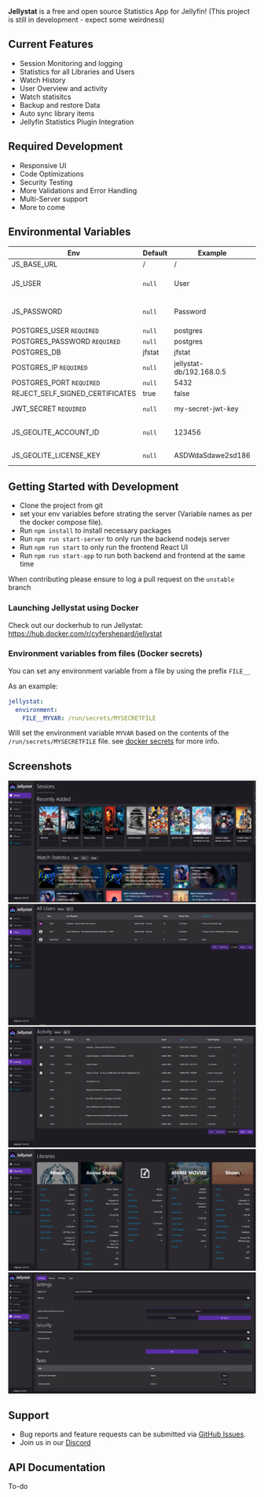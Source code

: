 <p align="center">

**Jellystat** is a free and open source Statistics App for Jellyfin! (This project is still in development - expect some weirdness)

## Current Features

- Session Monitoring and logging
- Statistics for all Libraries and Users
- Watch History
- User Overview and activity
- Watch statisitcs
- Backup and restore Data
- Auto sync library items
- Jellyfin Statistics Plugin Integration

## Required Development

- Responsive UI
- Code Optimizations
- Security Testing
- More Validations and Error Handling
- Multi-Server support
- More to come

## Environmental Variables

| Env                             | Default | Example                  | Description                                                                                                                              |
| ------------------------------- | ------- | ------------------------ | ---------------------------------------------------------------------------------------------------------------------------------------- |
| JS_BASE_URL                     | /       | /                        | Base url                                                                                                                                 |
| JS_USER                         | `null`  | User                     | Master Override User in case username or password used during setup is forgotten (Both `JS_USER` and `JS_PASSWORD` required to work)     |
| JS_PASSWORD                     | `null`  | Password                 | Master Override Password in case username or password used during setup is forgotten (Both `JS_USER` and `JS_PASSWORD` required to work) |
| POSTGRES_USER `REQUIRED`        | `null`  | postgres                 | Username that will be used in postgres database                                                                                          |
| POSTGRES_PASSWORD `REQUIRED`    | `null`  | postgres                 | Password that will be used in postgres database                                                                                          |
| POSTGRES_DB                     | jfstat  | jfstat                   | Name of postgres database                                                                                                                |
| POSTGRES_IP `REQUIRED`          | `null`  | jellystat-db/192.168.0.5 | Hostname/IP of postgres instance                                                                                                         |
| POSTGRES_PORT `REQUIRED`        | `null`  | 5432                     | Port Postgres is running on                                                                                                              |
| REJECT_SELF_SIGNED_CERTIFICATES | true    | false                    | Allow or deny self signed SSL certificates                                                                                               |
| JWT_SECRET `REQUIRED`           | `null`  | my-secret-jwt-key        | JWT Key to be used to encrypt JWT tokens for authentication                                                                              |
| JS_GEOLITE_ACCOUNT_ID           | `null`  | 123456                   | maxmind.com user id to be used for Geolocating IP Addresses (Can be found at https://www.maxmind.com/en/accounts/current/edit)           |
| JS_GEOLITE_LICENSE_KEY          | `null`  | ASDWdaSdawe2sd186        | License key you need to generate on maxmin to use their services                                                                         |

## Getting Started with Development

- Clone the project from git
- set your env variables before strating the server (Variable names as per the docker compose file).
- Run `npm install` to install necessary packages
- Run `npm run start-server` to only run the backend nodejs server
- Run `npm run start` to only run the frontend React UI
- Run `npm run start-app` to run both backend and frontend at the same time

When contributing please ensure to log a pull request on the `unstable` branch

### Launching Jellystat using Docker

Check out our dockerhub to run Jellystat:
https://hub.docker.com/r/cyfershepard/jellystat

### Environment variables from files (Docker secrets)

You can set any environment variable from a file by using the prefix `FILE__`

As an example:

```yaml
jellystat:
  environment:
    FILE__MYVAR: /run/secrets/MYSECRETFILE
```

Will set the environment variable `MYVAR` based on the contents of the `/run/secrets/MYSECRETFILE` file. see [docker secrets](https://docs.docker.com/compose/use-secrets/) for more info.

## Screenshots

<img src="./screenshots/Home.PNG">
<img src="./screenshots/Users.PNG">
<img src="./screenshots/Activity.PNG">
<img src="./screenshots/Libraries.PNG">
<img src="./screenshots/settings.PNG">

## Support

- Bug reports and feature requests can be submitted via [GitHub Issues](https://github.com/CyferShepard/Jellystat/issues).
- Join us in our [Discord](https://discord.gg/9SMBj2RyEe)

## API Documentation

To-do
